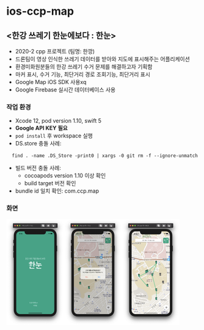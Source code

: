 # ios-ccp-map

## <한강 쓰레기 한눈에보다 : 한눈>
- 2020-2 cpp 프로젝트 (팀명: 한깡)
- 드론팀이 영상 인식한 쓰레기 데이터를 받아와 지도에 표시해주는 어플리케이션
- 환경미화원분들의 한강 쓰레기 수거 문제를 해결하고자 기획함
- 마커 표시, 수거 기능, 최단거리 경로 조회기능, 최단거리 표시
- Google Map iOS SDK 사용xq
- Google Firebase 실시간 데이터베이스 사용


### 작업 환경
- Xcode 12, pod version 1.10, swift 5
- **Google API KEY 필요**
- `pod install` 후 workspace 실행
- DS.store 충돌 사례:
```
  find . -name .DS_Store -print0 | xargs -0 git rm -f --ignore-unmatch
```
- 빌드 버전 충돌 사례:
    - cocoapods version 1.10 이상 확인
    - build target 버전 확인 
- bundle id 일치 확인: com.ccp.map

### 화면
<div style="display:flex; flex-direction:row">
  <img src="./screenshots/첫화면.png" width="30%"/>
  <img src="./screenshots/수거기능.png" width="30%"/>
  <img src="./screenshots/최단거리경로.png" width="30%"/>
</div>
